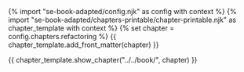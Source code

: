 <frontmatter>
{% import "se-book-adapted/config.njk" as config with context %}
{% import "se-book-adapted/chapters-printable/chapter-printable.njk" as chapter_template with context %}
{% set chapter = config.chapters.refactoring %}
{{ chapter_template.add_front_matter(chapter) }}
</frontmatter>

{{ chapter_template.show_chapter("../../book/", chapter) }}